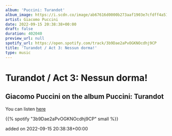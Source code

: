 ```yaml
---
album: 'Puccini: Turandot'
album_image: https://i.scdn.co/image/ab67616d0000b273aaf1903e7cfdff4a512e688d
artist: Giacomo Puccini
date: 2022-09-15 20:38:38+00:00
draft: false
duration: 402040
preview_url: null
spotify_url: https://open.spotify.com/track/3b9Dae2aPvOGKNOcdhj9CP
title: 'Turandot / Act 3: Nessun dorma!'
type: music
---
```



# Turandot / Act 3: Nessun dorma!

## Giacomo Puccini on the album Puccini: Turandot

You can listen [here](https://open.spotify.com/track/3b9Dae2aPvOGKNOcdhj9CP)

{{% spotify "3b9Dae2aPvOGKNOcdhj9CP" small %}}

added on 2022-09-15 20:38:38+00:00
